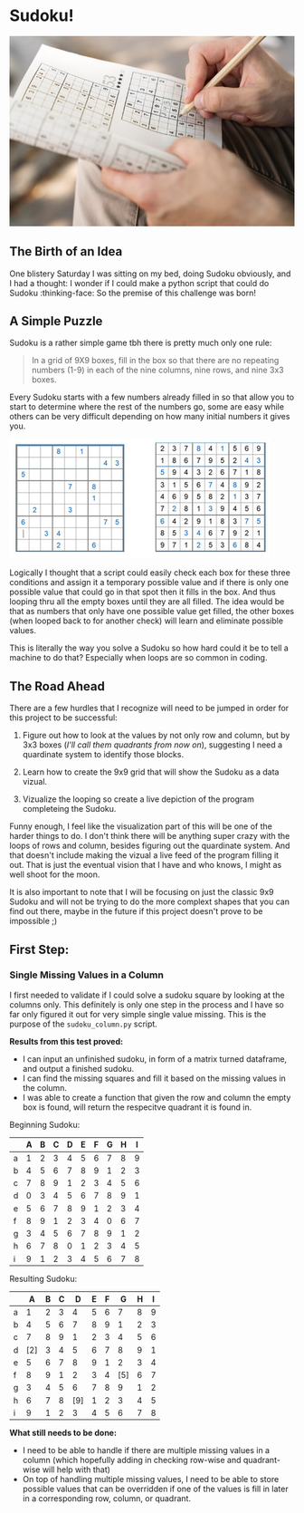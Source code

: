 # Sudoku!

![image of someone doing Sudoku](images/sudoku.jpeg)

## The Birth of an Idea

One blistery Saturday I was sitting on my bed, doing Sudoku obviously, and I had a thought: I wonder if I could make a python script that could do Sudoku :thinking-face: So the premise of this challenge was born!

## A Simple Puzzle

Sudoku is a rather simple game tbh there is pretty much only one rule:

> In a grid of 9X9 boxes, fill in the box so that there are no repeating numbers (1-9) in each of the nine columns, nine rows, and nine 3x3 boxes.

Every Sudoku starts with a few numbers already filled in so that allow you to start to determine where the rest of the numbers go, some are easy while others can be very difficult depending on how many initial numbers it gives you.

![before and after image of Sudoku](images/beforenafter.png)

Logically I thought that a script could easily check each box for these three conditions and assign it a temporary possible value and if there is only one possible value that could go in that spot then it fills in the box. And thus looping thru all the empty boxes until they are all filled. The idea would be that as numbers that only have one possible value get filled, the other boxes (when looped back to for another check) will learn and eliminate possible values. 

This is literally the way you solve a Sudoku so how hard could it be to tell a machine to do that? Especially when loops are so common in coding.

## The Road Ahead

There are a few hurdles that I recognize will need to be jumped in order for this project to be successful: 

1) Figure out how to look at the values by not only row and column, but by 3x3 boxes (*I'll call them quadrants from now on*), suggesting I need a quardinate system to identify those blocks.

2) Learn how to create the 9x9 grid that will show the Sudoku as a data vizual.

3) Vizualize the looping so create a live depiction of the program completeing the Sudoku.

Funny enough, I feel like the visualization part of this will be one of the harder things to do. I don't think there will be anything super crazy with the loops of rows and column, besides figuring out the quardinate system. And that doesn't include making the vizual a live feed of the program filling it out. That is just the eventual vision that I have and who knows, I might as well shoot for the moon.

It is also important to note that I will be focusing on just the classic 9x9 Sudoku and will not be trying to do the more complext shapes that you can find out there, maybe in the future if this project doesn't prove to be impossible ;)

## First Step:
### **Single Missing Values in a Column**

I first needed to validate if I could solve a sudoku square by looking at the columns only. This definitely is only one step in the process and I have so far only figured it out for very simple single value missing. This is the purpose of the `sudoku_column.py` script.

**Results from this test proved:**

- I can input an unfinished sudoku, in form of a matrix turned dataframe, and output a finished sudoku. 
- I can find the missing squares and fill it based on the missing values in the column.
- I was able to create a function that given the row and column the empty box is found, will return the respecitve quadrant it is found in.

Beginning Sudoku:

|     | A   | B   | C   | D   | E   | F   | G   | H   | I   |
| --- | --- | --- | --- | --- | --- | --- | --- | --- | --- |
| a   |   1 |   2 |   3 |   4 |   5 |   6 |   7 |   8 |   9 |
| b   |   4 |   5 |   6 |   7 |   8 |   9 |   1 |   2 |   3 |
| c   |   7 |   8 |   9 |   1 |   2 |   3 |   4 |   5 |   6 |
| d   |   0 |   3 |   4 |   5 |   6 |   7 |   8 |   9 |   1 |
| e   |   5 |   6 |   7 |   8 |   9 |   1 |   2 |   3 |   4 |
| f   |   8 |   9 |   1 |   2 |   3 |   4 |   0 |   6 |   7 |
| g   |   3 |   4 |   5 |   6 |   7 |   8 |   9 |   1 |   2 |
| h   |   6 |   7 |   8 |   0 |   1 |   2 |   3 |   4 |   5 |
| i   |   9 |   1 |   2 |   3 |   4 |   5 |   6 |   7 |   8 |

Resulting Sudoku:

|     | A   | B   | C   | D   | E   | F   | G   | H   | I   |
| --- | --- | --- | --- | --- | --- | --- | --- | --- | --- |
| a   |   1 |   2 |   3 |   4 |   5 |   6 |   7 |   8 |   9 |
| b   |   4 |   5 |   6 |   7 |   8 |   9 |   1 |   2 |   3 |
| c   |   7 |   8 |   9 |   1 |   2 |   3 |   4 |   5 |   6 |
| d   | [2] |   3 |   4 |   5 |   6 |   7 |   8 |   9 |   1 |
| e   |   5 |   6 |   7 |   8 |   9 |   1 |   2 |   3 |   4 |
| f   |   8 |   9 |   1 |   2 |   3 |   4 | [5] |   6 |   7 |
| g   |   3 |   4 |   5 |   6 |   7 |   8 |   9 |   1 |   2 |
| h   |   6 |   7 |   8 | [9] |   1 |   2 |   3 |   4 |   5 |
| i   |   9 |   1 |   2 |   3 |   4 |   5 |   6 |   7 |   8 |

**What still needs to be done:**

- I need to be able to handle if there are multiple missing values in a column (which hopefully adding in checking row-wise and quadrant-wise will help with that)
- On top of handling multiple missing values, I need to be able to store possible values that can be overridden if one of the values is fill in later in a corresponding row, column, or quadrant.
